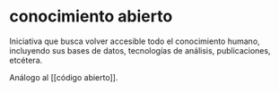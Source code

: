 # conocimiento abierto
Iniciativa que busca volver accesible todo el conocimiento humano, incluyendo sus bases de datos, tecnologías de análisis, publicaciones, etcétera.

Análogo al [[código abierto]].
